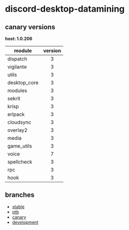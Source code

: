 # discord-desktop-datamining

## canary versions

**host: 1.0.206**

| module | version |
| ------ | :-----: |
| dispatch | 3 |
| vigilante | 3 |
| utils | 3 |
| desktop_core | 3 |
| modules | 3 |
| sekrit | 3 |
| krisp | 3 |
| erlpack | 3 |
| cloudsync | 3 |
| overlay2 | 3 |
| media | 3 |
| game_utils | 3 |
| voice | 7 |
| spellcheck | 3 |
| rpc | 3 |
| hook | 3 |

## branches

- [stable](https://github.com/OpenAsar/discord-desktop-datamining/tree/stable)
- [ptb](https://github.com/OpenAsar/discord-desktop-datamining/tree/ptb)
- [canary](https://github.com/OpenAsar/discord-desktop-datamining/tree/canary)
- [development](https://github.com/OpenAsar/discord-desktop-datamining/tree/development)